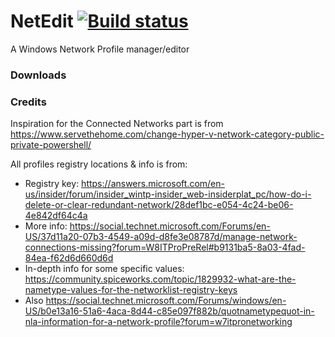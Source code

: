 # NetEdit [![Build status](https://ci.appveyor.com/api/projects/status/eym04uo66kq2bxo3)](https://ci.appveyor.com/project/Walkman100/netedit)

A Windows Network Profile manager/editor

### Downloads

### Credits

Inspiration for the Connected Networks part is from https://www.servethehome.com/change-hyper-v-network-category-public-private-powershell/

All profiles registry locations & info is from:
- Registry key: https://answers.microsoft.com/en-us/insider/forum/insider_wintp-insider_web-insiderplat_pc/how-do-i-delete-or-clear-redundant-network/28def1bc-e054-4c24-be06-4e842df64c4a
- More info: https://social.technet.microsoft.com/Forums/en-US/37d11a20-07b3-4549-a09d-d8fe3e08787d/manage-network-connections-missing?forum=W8ITProPreRel#b9131ba5-8a03-4fad-84ea-f62d6d660d6d
- In-depth info for some specific values: https://community.spiceworks.com/topic/1829932-what-are-the-nametype-values-for-the-networklist-registry-keys
- Also https://social.technet.microsoft.com/Forums/windows/en-US/b0e13a16-51a6-4aca-8d44-c85e097f882b/quotnametypequot-in-nla-information-for-a-network-profile?forum=w7itpronetworking
